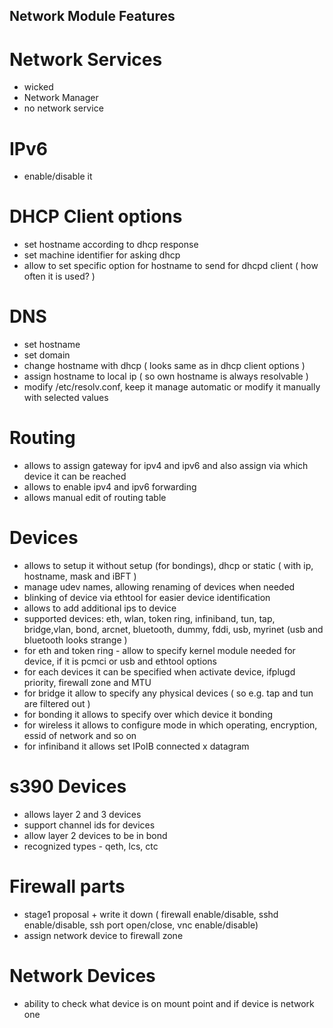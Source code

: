 Network Module Features
-----------------------

Network Services
======================

- wicked
- Network Manager
- no network service

IPv6
==============

- enable/disable it

DHCP Client options
====================

- set hostname according to dhcp response
- set machine identifier for asking dhcp
- allow to set specific option for hostname to send for dhcpd client ( how often it is used? )

DNS
===================

- set hostname
- set domain
- change hostname with dhcp ( looks same as in dhcp client options )
- assign hostname to local ip ( so own hostname is always resolvable )
- modify /etc/resolv.conf, keep it manage automatic or modify it manually with selected values

Routing
=========

- allows to assign gateway for ipv4 and ipv6 and also assign via which device it can be reached
- allows to enable ipv4 and ipv6 forwarding
- allows manual edit of routing table


Devices
=======

- allows to setup it without setup (for bondings), dhcp or static ( with ip, hostname, mask and iBFT )
- manage udev names, allowing renaming of devices when needed
- blinking of device via ethtool for easier device identification
- allows to add additional ips to device
- supported devices: eth, wlan, token ring, infiniband, tun, tap, bridge,vlan, bond, arcnet, bluetooth, dummy, fddi, usb, myrinet (usb and bluetooth looks strange )
- for eth and token ring - allow to specify kernel module needed for device, if it is pcmci or usb and ethtool options
- for each devices it can be specified when activate device, ifplugd priority, firewall zone and MTU
- for bridge it allow to specify any physical devices ( so e.g. tap and tun are filtered out )
- for bonding it allows to specify over which device it bonding
- for wireless it allows to configure mode in which operating, encryption, essid of network and so on
- for infiniband it allows set IPoIB connected x datagram


s390 Devices
============

- allows layer 2 and 3 devices
- support channel ids for devices
- allow layer 2 devices to be in bond
- recognized types - qeth, lcs, ctc

Firewall parts
==============

- stage1 proposal + write it down ( firewall enable/disable, sshd enable/disable, ssh port open/close, vnc enable/disable)
- assign network device to firewall zone

Network Devices
===============

- ability to check what device is on mount point and if device is network one

